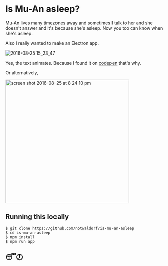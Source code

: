# Is Mu-An asleep?

Mu-An lives many timezones away and sometimes I talk to her and she doesn't
answer and it's because she's asleep. Now you too can know when she's asleep.

Also I really wanted to make an Electron app.

![2016-08-25 15_23_47](https://cloud.githubusercontent.com/assets/1369170/17993110/e9e1817c-6b01-11e6-944c-3844528e872c.gif)

Yes, the text animates. Because I found it on [codepen](http://codepen.io/ClaireLarsen/pen/XmVyVX) that's why. 

Or alternatively, 

<img width="392" alt="screen shot 2016-08-25 at 8 24 10 pm" src="https://cloud.githubusercontent.com/assets/1369170/17993143/3364a590-6b02-11e6-8ea0-6abf93f5eab5.png">

## Running this locally

```
$ git clone https://github.com/notwaldorf/is-mu-an-asleep
$ cd is-mu-an-asleep
$ npm install
$ npm run app
```

## 😴🕖

